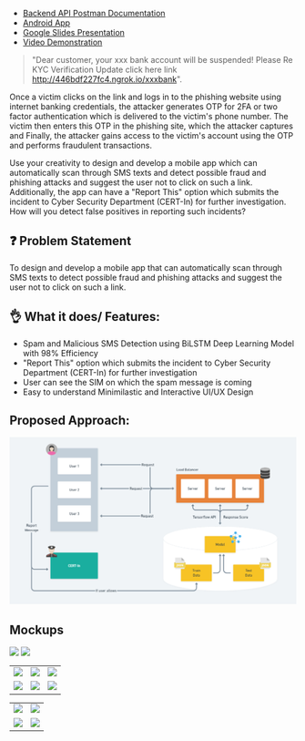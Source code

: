 <!-- # SMS-Spam-API
## Steps to Access
To access our application you can either download the [android application](). -->

- [Backend API Postman Documentation](https://documenter.getpostman.com/view/18833270/UVeAtoRi)
- [Android App](https://github.com/ankithans/aadhaar-address-update/releases/download/v1.0.0/app-release.apk)
- [Google Slides Presentation](https://docs.google.com/presentation/d/1jLPull2oPpjYmqjZ3OYSywi6pUvDwz_kdRglHXa2vA0/edit?usp=sharing)
- [Video Demonstration](https://drive.google.com/file/d/1dfzlQbMaFiceaMA3m3UuaSNw_MhVyJiU/view?usp=sharing)

<!-- ## Motivation  -->
<!-- Confidence in an online world -->
<!-- Our lives have been subjected to digital attacks more than ever before. -->

<!-- In recent times, during the lockdown period, a lot of citizens were victims of an SMS scam. 
The victim receives an SMS as below: -->

> "Dear customer, your xxx bank account will be suspended! Please Re KYC Verification Update click here link http://446bdf227fc4.ngrok.io/xxxbank".

Once a victim clicks on the link and logs in to the phishing website using internet banking credentials, the attacker generates OTP for 2FA or two factor authentication which is delivered to the victim's phone number. The victim then enters this OTP in the phishing site, which the attacker captures and Finally, the attacker gains access to the victim's account using the OTP and performs fraudulent transactions.

Use your creativity to design and develop a mobile app which can automatically scan through SMS texts and detect possible fraud and phishing attacks and suggest the user not to click on such a link. Additionally, the app can have a "Report This" option which submits the incident to Cyber Security Department (CERT-In) for further investigation. How will you detect false positives in reporting such incidents?

## ❓ Problem Statement
To design and develop a mobile app that can automatically scan through SMS texts to detect possible fraud and phishing attacks and suggest the user not to click on such a link.

## 👌 What it does/ Features:
- Spam and Malicious SMS Detection using BiLSTM Deep Learning Model with 98% Efficiency
- "Report This" option which submits the incident to Cyber Security Department (CERT-In) for further investigation
- User can see the SIM on which the spam message is coming
- Easy to understand Minimilastic and Interactive UI/UX Design 

## Proposed Approach:
<img src="https://github.com/eshaanagarwal/SMS-Spam-API/blob/documentation/hackathon.png" >



## Mockups
<img src="./mockups/01.png">
<td><img src="./mockups/12.png"></td>

<table>
    <tr>
        <td><img src="./mockups/02.png"></td>
        <td><img src="./mockups/03.png"></td>
        <td><img src="./mockups/06.png"></td>
    </tr>
    <tr>
        <td><img src="./mockups/05.png"></td>
        <td><img src="./mockups/07.png"></td>
        <td><img src="./mockups/11.png"></td>
    </tr>
</table>
<table>
    <tr>
        <td><img src="./mockups/08.png"></td>
        <td><img src="./mockups/09.png"></td>
    </tr>
    <tr>
        <td><img src="./mockups/10.png"></td>
        <td><img src="./mockups/13.png"></td>
    </tr>
</table>

<!-- ## Tech Stack
React Native, Python, Flask, Tensorflow, Heroku, Git, Numpy, Pandas, Scikit, Matplotlib
Technologies : Deep Learning, Bi-LSTM -->


<!-- ## Steps to run loclly
Clone the repo in your local machine and setup python and flutter environment. Create .env file similar to .env.sample file with all the required fields. -->

<!-- ### Mobile Application
1. Go into `app/` directory by doing `cd app` in terminal.
2. Configure firebase for android by folllowing the [doumentation](https://firebase.flutter.dev/docs/installation/android/).
3. Write `flutter run` in the terminal to start the application. -->

<!-- ### Flask Server
1. Install all the required packages in python virtual enviroment `pip install requirements.txt`
2. Run `python app.py` in the root directory of the project. -->

<!-- ## Contributors
- [Harsh Jadon](https://github.com/harshjadon9)
- [Karnik Kanojia](https://github.com/karnikkanojia)
- [Eshaan Agarwal](https://github.com/eshaanagarwal) -->
